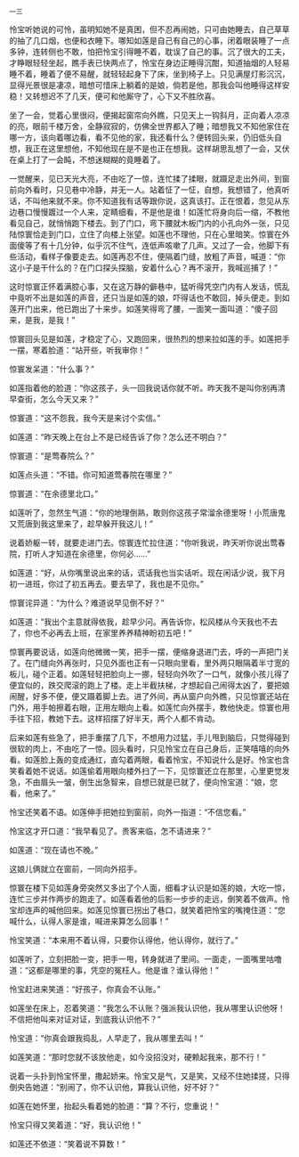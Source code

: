     一三 

   怜宝听她说的可怜，虽明知她不是真困，但不忍再闹她，只可由她睡去，自己草草的抽了几口烟，也便和衣睡下。哪知如莲是自己有自己的心事，闭着眼装睡了一点多钟，连转侧也不敢，怕把怜宝引得睡不着，耽误了自己的事。沉了很大的工夫，才睁眼轻轻坐起，瞧手表已快两点了，怜宝在身边正睡得沉酣，知道抽烟的人轻易睡不着，睡着了便不易醒，就轻轻起身下了床，坐到椅子上。只见满屋灯影沉沉，显得光景很是凄凉，暗想可惜床上躺着的是娘，倘若是他，那我会叫他睡得这样安稳！又转想迟不了几天，便可和他厮守了，心下又不胜欣喜。

   坐了一会，觉着心里很闷，便揭起窗帘向外瞧，只见天上一钩斜月，正向着人凉凉的亮，眼前千楼万舍，全静寂寂的，仿佛全世界都入了睡；暗想我又不知他家住在哪一方，该向着哪边看，看不见他的家，我还看什么？便转回头来，仍旧低头自想，我正在这里想他，不知他现在是不是也正在想我。这样胡思乱想了一会，又伏在桌上打了一会盹，不想迷糊糊的竟睡着了。

   一觉醒来，见已天光大亮，不由吃了一惊，连忙揉了揉眼，就蹑足走出外间，到窗前向外看时，只见巷中冷静，并无一人。站着怔了一怔，自想，我想错了，他真听话，不叫他来就不来。你不知道我有话等跟你说，这真该打。正在恨着，忽见从东边巷口慢慢踱过一个人来，定睛细看，不是他是谁！如莲忙将身向后一缩，不教他看见自己，就悄悄跑下楼去。到了门口，弯下腰就木板门内的小孔向外一张，只见陆惊寰恰走到门口，立住了向楼上张望。如莲也不理他，只在心里暗笑。惊寰在外面傻等了有十几分钟，似乎沉不住气，连低声咳嗽了几声。又过了一会，他脚下有些活动，看样子像要走去。如莲再忍不住，便隔着门缝，放粗了声音，喊道：“你这小子是干什么的？在门口探头探脑，安着什么心？再不滚开，我喊巡捕了！”

   这时惊寰正怀着满腔心事，又在这万静的僻巷中，猛听得凭空门内有人发话，慌乱中竟听不出是如莲的声音，还只当是如莲的娘，吓得话也不敢回，掉头便走。到如莲开门出来，他已跑出了十来步。如莲笑得弯了腰，一面笑一面叫道：“傻子回来，是我，是我！”

   惊寰回头见是如莲，才稳定了心，又跑回来，很热烈的想来拉如莲的手。如莲把手一摆，寒着脸道：“站开些，听我审你！”

   惊寰发呆道：“什么事？”

   如莲指着他的脸道：“你这孩子，头一回我说话你就不听。昨天我不是叫你别再清早查街，怎么今天又来？”

   惊寰道：“这不怨我，我今天是来讨个实信。”

   如莲道：“昨天晚上在台上不是已经告诉了你？怎么还不明白？”

   惊寰道：“是莺春院么？”

   如莲点头道：“不错。你可知道莺春院在哪里？”

   惊寰道：“在余德里北口。”

   如莲听了，忽然生气道：“你的地理倒熟，敢则你这孩子常溜余德里呀！小荒唐鬼又荒唐到我这里来了，趁早躲开我这儿！”

   说着娇躯一转，就要走进门去。惊寰连忙拉住道：“你听我说，昨天听你说出莺春院，打听人才知道在余德里，你何必……”

   如莲道：“好，从你嘴里说出来的话，谎话我也当实话听。现在闲话少说，我下月初一进班，你过了初五再去。要去早了，我也是不见你。”

   惊寰诧异道：“为什么？难道说早见倒不好？”

   如莲道：“我出个主意就得依我，趁早少问。再告诉你，松风楼从今天我也不去了，你也不必再去上班，在家里养养精神盼初五吧！”

   惊寰再要说话，如莲向他微微一笑，把手一摆，便缩身退进门去，呼的一声把门关了。在门缝向外再张时，只见外面也正有一只眼向里看，里外两只眼隔着半寸宽的板儿，碰个正着。如莲轻轻把脸向上一挪，轻轻向外吹了一口气，就像小孩儿得了便宜似的，跌交爬滚的跑上了楼。走上半截扶梯，才想起自己闹得太凶了，要把娘闹醒，好多不便，便又蹑着脚上去。进了外间，再从窗户向外瞧，只见惊寰还站在门外，用手帕擦着右眼，正用左眼向上看。如莲忙向外摆手，教他快走。惊寰也用手往下招，教她下去。这样招摆了好半天，两个人都不肯动。

   后来如莲有些急了，把手重摆了几下，不想用力过猛，手儿甩到脑后，只觉得碰到很软的肉上，不由吃了一惊。回头看时，只见怜宝立在自己身后，正笑嘻嘻的向外看。如莲脸上轰的变成通红，直勾着两眼，看着怜宝，不知说什么是好。怜宝也含笑看着她不说话。如莲偷着用眼向楼外扫了一下，见惊寰还立在那里，心里更觉发急，不由眉头一皱，倒生出急智来，自想已就是已就了，便向怜宝道：“娘，您看，他来了。”

   怜宝还笑着不语。如莲伸手把她拉到窗前，向外一指道：“不信您看。”

   怜宝这才开口道：“我早看见了。贵客来临，怎不请进来？”

   如莲道：“现在请也不晚。”

   这娘儿俩就立在窗前，一同向外招手。

   惊寰在楼下见如莲身旁突然又多出了个人面，细看才认识是如莲的娘，大吃一惊，连忙三步并作两步的跑走了。如莲看着他的后影一步步的走远，倒笑着不做声。怜宝却连声的喊他回来。如莲见惊寰已拐出了巷口，就笑着把怜宝的嘴掩住道：“您喊什么，认得人家是谁，喊进来算怎么回事！”

   怜宝笑道：“本来用不着认得，只要你认得他，他认得你，就行了。”

   如莲听了，立刻把脸一变，把手一甩，转身就进了里间。一面走，一面嘴里咕噜道：“这都是哪里的事，凭空的冤枉人。他是谁？谁认得他！”

   怜宝赶进来笑道：“好孩子，你真会不认账。”

   如莲坐在床上，忍着笑道：“我怎么不认账？强派我认识他，我从哪里认识他呀！不信把他叫来对证对证，到底我认识他不？”

   怜宝道：“你真会跟我捣乱，人早走了，我从哪里去叫！”

   如莲笑道：“那时您就不该放他走，如今没招没对，硬赖起我来，那不行！”

   说着一头扑到怜宝怀里，撒起娇来。怜宝又是气，又是笑，又经不住她揉搓，只得倒央告她道：“别闹了，你不认识他，算我认识他，好不好？”

   如莲在她怀里，抬起头看着她的脸道：“算？不行，您重说！”

   怜宝只得又笑着道：“好，我认识他！”

   如莲还不依道：“笑着说不算数！”

